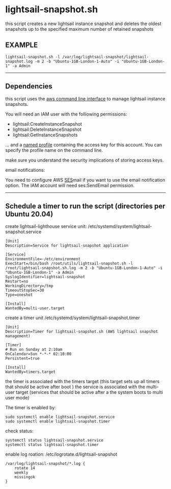 # lightsail-snapshot.sh
this script creates a new lightsail instance snapshot and deletes the oldest snapshots up to the specified maximum number of retained snapshots

## EXAMPLE
`lightsail-snapshot.sh -l /var/log/lightsail-snapshot/lightsail-snapshot.log -m 2 -b "Ubuntu-1GB-London-1-Auto" -i "Ubuntu-1GB-London-1" -a Admin`

---
## Dependencies
this script uses the [aws command line interface](https://aws.amazon.com/cli "cli") to manage lightsail instance snapshots.

You will need an IAM user with the folliowing permissions:

* lightsail:CreateInstanceSnapshot
* lightsail:DeleteInstanceSnapshot
* lightsail:GetInstanceSnapshots

... and a [named profile](https://docs.aws.amazon.com/cli/latest/userguide/cli-configure-profiles.html "AWS CLI named profiles") containing the access key for this account.  You can specify the profile name on the command line.

make sure you understand the security implications of storing access keys.

email notifications:

You need to configure AWS [SES](https://aws.amazon.com/ses/pricing/ "SES")mail if you want to use the email notification option. The IAM account will need ses:SendEmail permission.  

---
## Schedule a timer to run the script (directories per Ubuntu 20.04)
create lightsail-lighthouse service unit:  /etc/systemd/system/lightsail-snapshot.service

```
[Unit]
Description=Service for lightsail-snapshot application

[Service]
EnvironmentFile=-/etc/environment
ExecStart=/bin/bash /root/utils/lightsail-snapshot.sh -l /root/lightsail-snapshot.sh.log -m 2 -b "Ubuntu-1GB-London-1-Auto" -i "Ubuntu-1GB-London-1" -a Admin
SyslogIdentifier=lightsail-snapshot
Restart=no
WorkingDirectory=/tmp
TimeoutStopSec=30
Type=oneshot

[Install]
WantedBy=multi-user.target
```

create a timer unit /etc/systemd/system/lightsail-snapshot.timer
```
[Unit]
Description=Timer for lightsail-snapshot.sh (AWS lightsail snapshot management)

[Timer]
# Run on Sunday at 2:10am
OnCalendar=Sun *-*-* 02:10:00
Persistent=true

[Install]
WantedBy=timers.target
```

the timer is associated with the timers target (this target sets up all timers that should be active after boot )
the service is associated with the multi-user target (services that should be active after a the system boots to multi user mode)

The timer is enabled by:

```
sudo systemctl enable lightsail-snapshot.service
sudo systemctl enable lightsail-snapshot.timer
```

check status:
```
systemctl status lightsail-snapshot.service
systemctl status lightsail-snapshot.timer
```

enable log roation: /etc/logrotate.d/lightsail-snapshot

```
/var/log/lightsail-snapshot/*.log {
    rotate 14
    weekly
    missingok
}



```
